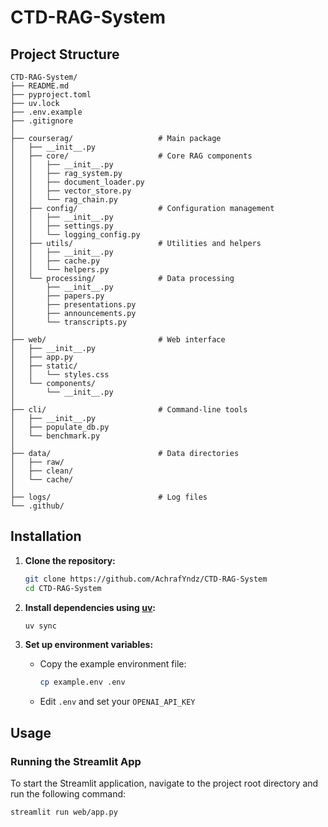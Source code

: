 # CTD-RAG-System

## Project Structure

```
CTD-RAG-System/
├── README.md
├── pyproject.toml
├── uv.lock
├── .env.example
├── .gitignore
│
├── courserag/                   # Main package
│   ├── __init__.py
│   ├── core/                    # Core RAG components
│   │   ├── __init__.py
│   │   ├── rag_system.py        
│   │   ├── document_loader.py
│   │   ├── vector_store.py
│   │   └── rag_chain.py
│   ├── config/                  # Configuration management
│   │   ├── __init__.py
│   │   ├── settings.py          
│   │   └── logging_config.py
│   ├── utils/                   # Utilities and helpers
│   │   ├── __init__.py
│   │   ├── cache.py             
│   │   └── helpers.py          
│   └── processing/              # Data processing
│       ├── __init__.py
│       ├── papers.py            
│       ├── presentations.py    
│       ├── announcements.py     
│       └── transcripts.py      
│
├── web/                         # Web interface
│   ├── __init__.py
│   ├── app.py                   
│   ├── static/                  
│   │   └── styles.css
│   └── components/              
│       └── __init__.py
│
├── cli/                         # Command-line tools
│   ├── __init__.py
│   ├── populate_db.py           
│   └── benchmark.py             
│
├── data/                        # Data directories
│   ├── raw/                     
│   ├── clean/               
│   └── cache/                   
│
├── logs/                        # Log files
└── .github/                     
```



## Installation

1. **Clone the repository:**
   ```bash
   git clone https://github.com/AchrafYndz/CTD-RAG-System
   cd CTD-RAG-System
   ```

2. **Install dependencies using [uv](https://docs.astral.sh/uv/):**
   ```bash
   uv sync
   ```

3. **Set up environment variables:**

   - Copy the example environment file:
     ```bash
     cp example.env .env
     ```
   - Edit `.env` and set your `OPENAI_API_KEY`

## Usage

### Running the Streamlit App

To start the Streamlit application, navigate to the project root directory and run the following command:
```bash
streamlit run web/app.py
```
